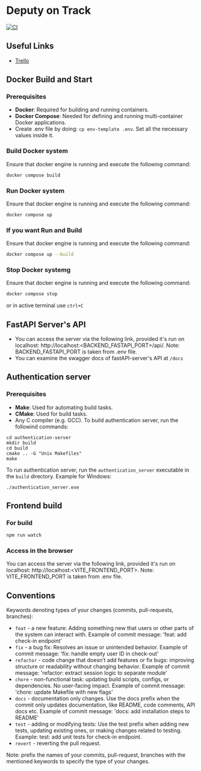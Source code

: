 # Deputy on Track
[![CI](https://github.com/The-Deputy-s-Dev-Party/deputy-on-track/actions/workflows/run_uts.yml/badge.svg)](https://github.com/The-Deputy-s-Dev-Party/deputy-on-track/actions/workflows/run_uts.yml)


## Useful Links
- [Trello](https://trello.com/b/oDkMzePx/deputy-on-track)

## Docker Build and Start

### Prerequisites
- **Docker**: Required for building and running containers.
- **Docker Compose**: Needed for defining and running multi-container Docker applications.
- Create .env file by doing: `cp env-template .env`. Set all the necessary values inside it.

### Build Docker system
Ensure that docker engine is running and execute the following command:
```bash
docker compose build
```

### Run Docker system
Ensure that docker engine is running and execute the following command:
```bash
docker compose up
```

### If you want Run and Build
Ensure that docker engine is running and execute the following command:
```bash
docker compose up --build
```

### Stop Docker systemg
Ensure that docker engine is running and execute the following command:
```bash
docker compose stop
```
or in active terminal use ```ctrl+C```

## FastAPI Server's API
- You can access the server via the following link, provided it's run on localhost: http://localhost:<BACKEND_FASTAPI_PORT>/api/. Note: BACKEND_FASTAPI_PORT is taken from .env file.
- You can examine the swagger docs of fastAPI-server's API at `/docs`

## Authentication server
### Prerequisites
- **Make**: Used for automating build tasks.
- **CMake**: Used for build tasks.
- Any C compiler (e.g. GCC).
To build authentication server, run the followind commands:
```
cd authentication-server
mkdir build
cd build
cmake .. -G "Unix Makefiles"
make
```

To run authentication server, run the `authentication_server` executable in the `build` directory. Example for Windows:
```
./authentication_server.exe
```


## Frontend build

### For build 
```bash
npm run watch
```

### Access in the browser
You can access the server via the following link, provided it's run on localhost: http://localhost:<VITE_FRONTEND_PORT>. Note: VITE_FRONTEND_PORT is taken from .env file.




## Conventions
Keywords denoting types of your changes (commits, pull-requests, branches):
- `feat` - a new feature: Adding something new that users or other parts of the system can interact with.
Example of commit message: 'feat: add check-in endpoint'
- `fix` - a bug fix: Resolves an issue or unintended behavior.
Example of commit message: 'fix: handle empty user ID in check-out'
- `refactor` - code change that doesn’t add features or fix bugs: improving structure or readability without changing behavior.
Example of commit message: 'refactor: extract session logic to separate module'
- `chore` - non-functional task: updating build scripts, configs, or dependencies. No user-facing impact.
Example of commit message: 'chore: update Makefile with new flags'
- `docs` - documentation only changes. Use the docs prefix when the commit only updates documentation, like README, code comments, API docs etc.
Example of commit message: 'docs: add installation steps to README'
- `test` - adding or modifying tests: Use the test prefix when adding new tests, updating existing ones, or making changes related to testing.
Example: test: add unit tests for check-in endpoint.
- `revert` - reverting the pull request.

Note: prefix the names of your commits, pull-request, branches with the mentioned keywords to specify the type of your changes.
